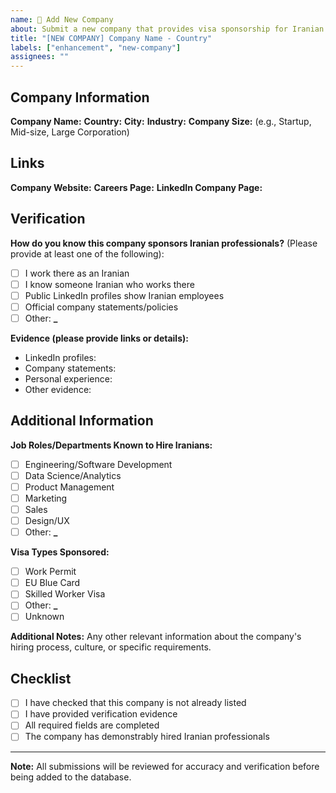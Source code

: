 ```yaml
---
name: 🏢 Add New Company
about: Submit a new company that provides visa sponsorship for Iranian professionals
title: "[NEW COMPANY] Company Name - Country"
labels: ["enhancement", "new-company"]
assignees: ""
---
```


## Company Information

**Company Name:**
**Country:**
**City:**
**Industry:**
**Company Size:** (e.g., Startup, Mid-size, Large Corporation)

## Links

**Company Website:**
**Careers Page:**
**LinkedIn Company Page:**

## Verification

**How do you know this company sponsors Iranian professionals?**
(Please provide at least one of the following):

- [ ] I work there as an Iranian
- [ ] I know someone Iranian who works there
- [ ] Public LinkedIn profiles show Iranian employees
- [ ] Official company statements/policies
- [ ] Other: **********\_**********

**Evidence (please provide links or details):**

- LinkedIn profiles:
- Company statements:
- Personal experience:
- Other evidence:

## Additional Information

**Job Roles/Departments Known to Hire Iranians:**

- [ ] Engineering/Software Development
- [ ] Data Science/Analytics
- [ ] Product Management
- [ ] Marketing
- [ ] Sales
- [ ] Design/UX
- [ ] Other: **********\_**********

**Visa Types Sponsored:**

- [ ] Work Permit
- [ ] EU Blue Card
- [ ] Skilled Worker Visa
- [ ] Other: **********\_**********
- [ ] Unknown

**Additional Notes:**
Any other relevant information about the company's hiring process, culture, or specific requirements.

## Checklist

- [ ] I have checked that this company is not already listed
- [ ] I have provided verification evidence
- [ ] All required fields are completed
- [ ] The company has demonstrably hired Iranian professionals

---

**Note:** All submissions will be reviewed for accuracy and verification before being added to the database.
